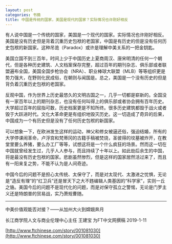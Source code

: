 ```yaml
---
layout: post
categories: 书摘
title: 中国是传统的国家，美国是现代的国家？实际情况也许刚好相反
---
```


有人说中国是一个传统的国家，美国是一个现代的国家。实际情况也许刚好相反。美国是没有历史但是背着沉重历史包袱的老国家，中国是有历史的但是没有任何历史包袱的新国家。这种吊诡（Paradox）或许是理解中美关系的一把金钥匙。

美国立国不到三百年，时间上少于中国历史上夏商周汉、唐宋明清的任何一个朝代，但是各种历史建筑、人文档案保存完整，超过百年的期刊杂志、俱乐部或者联盟遍布全国，美国全国步枪协会（NRA）、职业棒球大联盟（MLB）等等组织更是势力强大，在野则化民成俗，在朝则与闻国是。总之，美国是一个没有历史的但是背负着沉重历史包袱的老国家。

反观中国，作为世界上历史最悠久的文明古国之一，几乎一切都是崭新的。全国没有一家百年以上的期刊杂志，也没有任何叫得上的俱乐部或者协会拥有百年历史。大学超过百年的屈指可数，历史档案更是不知所终。很多历史建筑都毁于战火或者毁于大跃进时代。文化大革命更是有组织地毁灭历史。这一切造成了奇异的后果，中国成为一个有历史但是没有了任何历史包袱的新国家。

可以想象一下，在欧洲发生这样的运动，神父和修女被逼还俗，强迫结婚，所有的大学停课闹革命，卢浮宫和梵蒂冈的古籍手稿被焚烧，圣彼得的坟墓被炸开，在教堂里要么养猪，要么办工厂等等，试想这将是一个什么疯狂的场景。然而这一切在中国就曾经发生过，几乎人人参与，而且持续了十年以上。如此劫后余生的中国，将是最没有历史包袱的国家。悲剧虽然惨烈，但是这样的国家居然活过来了，而且有一阳来复之势，不能不认为是人间奇迹。

中国今后的问题不是担心太传统、太保守了，而是对太现代、太激进之忧惧，无论是“造反有理”的“红卫兵”还是冒天下之大不韪编辑人类基因的“科学家”，实则一丘之貉。美国今后的问题不是现代化的问题，而是对保守孤立之警惕，无论是门罗主义还是特朗普的贸易战，实乃萧规曹随。

---

中美价值观能否对接？——从加州大火到嫦娥奔月

长江商学院人文与商业伦理中心主任 王建宝 为FT中文网撰稿 2019-1-11

[http://www.ftchinese.com/story/001081030](http://www.ftchinese.com/story/001081030)